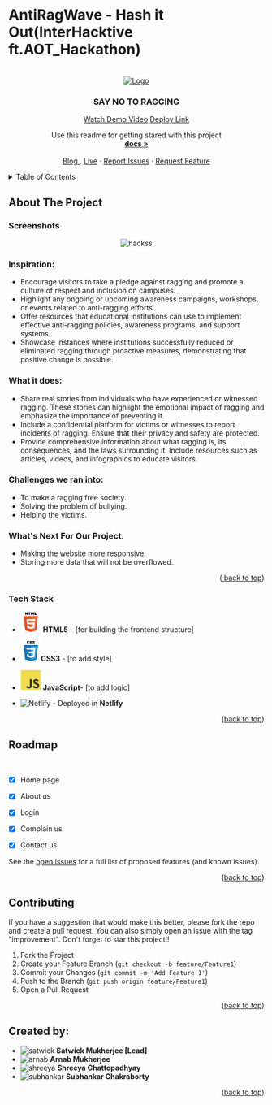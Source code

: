 # AntiRagWave - Hash it Out(InterHacktive ft.AOT_Hackathon)

<!-- PROJECT LOGO -->
<br />
<div align="center">
  <a href="">
    <img src="https://github.com/Rick-03/Anti-ragging-website/assets/132976552/1951e7f8-f12f-4203-8a51-ac6f4efce5ac" alt="Logo" width="120" height="120">
  </a>

  <h3 align="center">SAY NO TO RAGGING</h3>
  <a align="center" href="">Watch Demo Video</a>
  <a align="center" href="https://antiragwave-hashitout.netlify.app/">Deploy Link</a>

  <p align="center">
    Use this readme for getting stared with this project
    <br />
    <a href=""><strong>docs »</strong></a>
    <br />
    <br />
    <a href="#"> Blog </a>
    .
    <a href="#">Live</a>
    ·
    <a href="#">Report Issues</a>
    ·
    <a href="#">Request Feature</a>
  </p>
</div>



<!-- TABLE OF CONTENTS -->
<details>
  <summary>Table of Contents</summary>
  <ol>
    <li>
      <a href="#about-the-project">About The Project</a>
      <ul>
        <li><a href="#built-with">Built With</a></li>
      </ul>
    </li>
    <li>
      <a href="#getting-started">Getting Started</a>
      <ul>
        <li><a href="#prerequisites">Prerequisites</a></li>
        <li><a href="#installation">Installation</a></li>
      </ul>
    </li>
    <li><a href="#usage">Usage</a></li>
    <li><a href="#roadmap">Roadmap</a></li>
    <li><a href="#contributing">Contributing</a></li>
    <li><a href="#contact">Contact</a></li>
    <li><a href="#acknowledgments">Acknowledgments</a></li>
  </ul>
</details>



<!-- ABOUT THE PROJECT -->
## About The Project
### Screenshots
<div align="center">

![hackss](https://github.com/Rick-03/Anti-ragging-website/assets/132976552/bd8eca4e-2913-417f-8400-e0a10d046b64)


</div>


### Inspiration:
- Encourage visitors to take a pledge against ragging and promote a culture of respect and inclusion on campuses.
- Highlight any ongoing or upcoming awareness campaigns, workshops, or events related to anti-ragging efforts.
- Offer resources that educational institutions can use to implement effective anti-ragging policies, awareness programs, and support systems.
- Showcase instances where institutions successfully reduced or eliminated ragging through proactive measures, demonstrating that positive change is possible.

### What it does:
- Share real stories from individuals who have experienced or witnessed ragging. These stories can highlight the emotional impact of ragging and emphasize the importance of preventing it.
- Include a confidential platform for victims or witnesses to report incidents of ragging. Ensure that their privacy and safety are protected.
- Provide comprehensive information about what ragging is, its consequences, and the laws surrounding it. Include resources such as articles, videos, and infographics to educate visitors.

### Challenges we ran into:
  - To make a ragging free society.
  - Solving the problem of bullying.
  - Helping the victims.
 
### What's Next For Our Project:
- Making the website more responsive.
- Storing more data that will not be overflowed.
 

<p align="right">(<a href="#read<img width="191" alt="an_logo_light_temp" src="https://user-images.githubusercontent.com/63441472/190889937-afb28215-5bb5-4115-83d2-f7afb73ef8f8.png">
<me-top">back to top</a>)</p>


### Tech Stack



- <img src = "https://raw.githubusercontent.com/devicons/devicon/master/icons/html5/html5-original-wordmark.svg" alt="html5" width="40" height="40"> **HTML5** - [for building the frontend structure]<br> 
- <img src = "https://raw.githubusercontent.com/devicons/devicon/master/icons/css3/css3-original-wordmark.svg" alt="css3" width="40" height="40">**CSS3** -  [to add style]<br>
- <img src = "https://raw.githubusercontent.com/devicons/devicon/master/icons/javascript/javascript-original.svg" alt="javascript" width="40" height="40"> **JavaScript**- [to add logic] <br>

- <img src = "https://github.com/Rick-03/Anti-ragging-website/assets/132976552/56570c67-20f0-45a1-8a8f-813034899b5e" alt="Netlify" width="40" height="40"> - Deployed in **Netlify**






<p align="right">(<a href="#readme-top">back to top</a>)</p>



<!-- GETTING STARTED -->


## Roadmap
&nbsp; 
- [x] Home page
- [x] About us
- [x] Login 
- [x] Complain us
- [x] Contact us




See the [open issues](https://github.com/othneildrew/Best-README-Template/issues) for a full list of proposed features (and known issues).

<p align="right">(<a href="#readme-top">back to top</a>)</p>



<!-- CONTRIBUTING -->
## Contributing


If you have a suggestion that would make this better, please fork the repo and create a pull request. You can also simply open an issue with the tag "improvement".
Don't forget to star this project!! 

1. Fork the Project
2. Create your Feature Branch (`git checkout -b feature/Feature1`)
3. Commit your Changes (`git commit -m 'Add Feature 1'`)
4. Push to the Branch (`git push origin feature/Feature1`)
5. Open a Pull Request

<p align="right">(<a href="#readme-top">back to top</a>)</p>





<!-- ACKNOWLEDGMENTS -->
## Created by:

 - <img src="https://github.com/Rick-03/Anti-ragging-website/assets/132976552/0c521d45-11d4-44a6-854f-4d4507a573d0" alt="satwick" width="40" height="40"> **Satwick Mukherjee [Lead]**
 - <img src="https://github.com/Rick-03/Anti-ragging-website/assets/132976552/4e50771a-635e-49df-8d3f-ffbe0c78512f" alt="arnab" width="40" height="40"> **Arnab Mukherjee**
 - <img src="https://github.com/Rick-03/Anti-ragging-website/assets/132976552/ffed346b-88fb-4278-bb59-24f036efff15" alt="shreeya" width="40" height="40"> **Shreeya Chattopadhyay**
 - <img src="https://github.com/Rick-03/Anti-ragging-website/assets/132976552/e55a234b-b626-4c39-9bcd-17240aba390c" alt="subhankar" width="40" height="40"> **Subhankar Chakraborty**



<p align="right">(<a href="#readme-top">back to top</a>)</p>



<!-- MARKDOWN LINKS & IMAGES -->
<!-- https://www.markdownguide.org/basic-syntax/#reference-style-links -->
[contributors-shield]: https://img.shields.io/github/contributors/othneildrew/Best-README-Template.svg?style=for-the-badge
[contributors-url]: https://github.com/othneildrew/Best-README-Template/graphs/contributors
[Bootstrap.com]: https://img.shields.io/badge/Bootstrap-563D7C?style=for-the-badge&logo=bootstrap&logoColor=white
[Bootstrap-url]: https://getbootstrap.com

